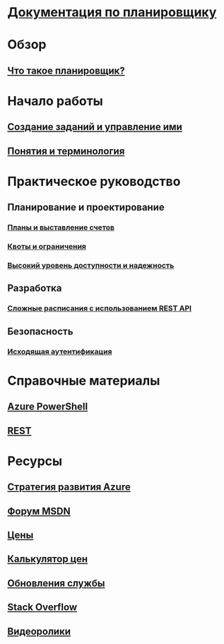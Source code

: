 # [Документация по планировщику](index.md)

# Обзор
## [Что такое планировщик?](scheduler-intro.md)

# Начало работы
## [Создание заданий и управление ими](scheduler-get-started-portal.md)
## [Понятия и терминология](scheduler-concepts-terms.md)

# Практическое руководство
## Планирование и проектирование
### [Планы и выставление счетов](scheduler-plans-billing.md)
### [Квоты и ограничения](scheduler-limits-defaults-errors.md)
### [Высокий уровень доступности и надежность](scheduler-high-availability-reliability.md)

## Разработка
### [Сложные расписания с использованием REST API](scheduler-advanced-complexity.md)


## Безопасность
### [Исходящая аутентификация](scheduler-outbound-authentication.md)

# Справочные материалы
## [Azure PowerShell](/powershell/module/azurerm.scheduler)
## [REST](/rest/api/scheduler)

# Ресурсы
## [Стратегия развития Azure](https://azure.microsoft.com/roadmap/?category=monitoring-management)
## [Форум MSDN](https://social.msdn.microsoft.com/Forums/home?forum=azurescheduler)
## [Цены](https://azure.microsoft.com/pricing/details/scheduler/)
## [Калькулятор цен](https://azure.microsoft.com/pricing/calculator/)
## [Обновления службы](https://azure.microsoft.com/updates/?product=scheduler)
## [Stack Overflow](http://stackoverflow.com/questions/tagged/azure-scheduler)
## [Видеоролики](https://azure.microsoft.com/documentation/videos/index/?services=scheduler)



